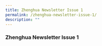 ```yaml
---
title: Zhenghua Newsletter Issue 1
permalink: /zhenghua-newsletter-issue-1/
description: ""
---
```


### Zhenghua Newsletter Issue 1